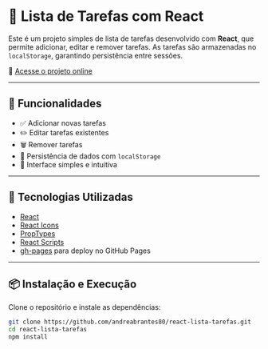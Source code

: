 # 📝 Lista de Tarefas com React

Este é um projeto simples de lista de tarefas desenvolvido com **React**, que permite adicionar, editar e remover tarefas. As tarefas são armazenadas no `localStorage`, garantindo persistência entre sessões.

🔗 [Acesse o projeto online](https://andreabrantes80.github.io/react-lista-tarefas/)

---

## 🚀 Funcionalidades

- ✅ Adicionar novas tarefas
- ✏️ Editar tarefas existentes
- 🗑️ Remover tarefas
- 💾 Persistência de dados com `localStorage`
- 🎨 Interface simples e intuitiva

---

## 🧠 Tecnologias Utilizadas

- [React](https://react.dev/)
- [React Icons](https://react-icons.github.io/react-icons/)
- [PropTypes](https://www.npmjs.com/package/prop-types)
- [React Scripts](https://www.npmjs.com/package/react-scripts)
- [gh-pages](https://www.npmjs.com/package/gh-pages) para deploy no GitHub Pages

---

## 📦 Instalação e Execução

Clone o repositório e instale as dependências:

```bash
git clone https://github.com/andreabrantes80/react-lista-tarefas.git
cd react-lista-tarefas
npm install
